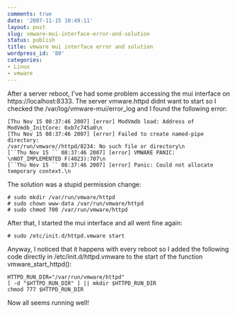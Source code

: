 ```yaml
---
comments: true
date: '2007-11-15 10:49:11'
layout: post
slug: vmware-mui-interface-error-and-solution
status: publish
title: vmware mui interface error and solution
wordpress_id: '80'
categories:
- Linux
- vmware
---
```


After a server reboot, I've had some problem accessing the mui interface on https://localhost:8333. The server vmware.httpd didnt want to start so I checked the /var/log/vmware-mui/error_log and I found the following error:
```
[Thu Nov 15 08:37:46 2007] [error] ModVmdb load: Address of ModVmdb_InitCore: 0xb7c745a0\n
[Thu Nov 15 08:37:46 2007] [error] Failed to create named-pipe directory:
/var/run/vmware//httpd/8234: No such file or directory\n
[``Thu Nov 15 `` 08:37:46 2007] [error] VMWARE PANIC: \nNOT_IMPLEMENTED F(4023):707\n
[``Thu Nov 15 `` 08:37:46 2007] [error] Panic: Could not allocate temporary context.\n
```

The solution was a stupid permission change:
```
# sudo mkdir /var/run/vmware/httpd
# sudo chown www-data /var/run/vmware/httpd
# sudo chmod 700 /var/run/vmware/httpd
```

After that, I started the mui interface and all went fine again:
```
# sudo /etc/init.d/httpd.vmware start
```

Anyway, I noticed that it happens with every reboot so I added the following code directly in /etc/init.d/httpd.vmware to the start of the function vmware_start_httpd():
```
HTTPD_RUN_DIR="/var/run/vmware/httpd"
[ -d "$HTTPD_RUN_DIR" ] || mkdir $HTTPD_RUN_DIR
chmod 777 $HTTPD_RUN_DIR
```

Now all seems running well!
